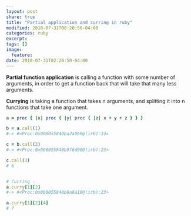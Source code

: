 ```yaml
---
layout: post
share: true
title: "Partial application and curring in ruby"
modified: 2018-07-31T08:20:50-04:00
categories: ruby
excerpt:
tags: []
image:
  feature:
date: 2018-07-31T02:20:50-04:00
---
```


**Partial function application** is calling a function with some number of arguments, in order to get a function back that will take that many less arguments. 

**Currying** is taking a function that takes n arguments, and splitting it into n functions that take one argument. 


```ruby
a = proc { |x| proc { |y| proc { |z| x + y + z } } }

b = a.call(1)
#-> #<Proc:0x000055840ba2a9b0@(irb):23>

c = b.call(2)
#-> #<Proc:0x000055840b9f6d90@(irb):23>

c.call(3)
# 6


# Curring - 
a.curry[1][2]
#-> #<Proc:0x000055840b8a8a10@(irb):23>

a.curry[1][2][4]
# 7
```

